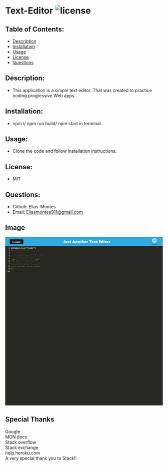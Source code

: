 # Text-Editor  ![license](https://img.shields.io/badge/license-MIT-green)

  ## Table of Contents:

  * [Description](#description)
  * [Installation](#installation)
  * [Usage](#usage)
  * [License](#license)
  * [Questions](#questions)
  
  ## Description:

  - This application is a simple text editor. That was created to practice coding progressive Web apps.

  ## Installation:

  - npm i/ npm run build/ npm start in terminal.

  ## Usage:

  - Clone the code and follow installation instructions.

  ## License:

  - MIT

  ## Questions:

  - Github: Elias-Montes
  - Email: Eliasmontes911@gmail.com
  
  ## Image

  ![](./Assets/Text-Editor%20img.png)

  ## Special Thanks

  Google\
  MDN docs\
  Stack overflow\
  Stack exchange\
  help.heroku.com\
  A very special thank you to Stack!!